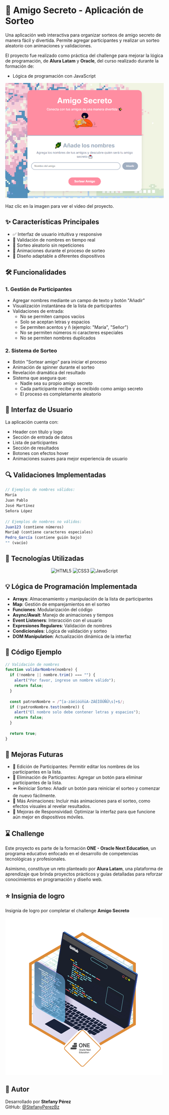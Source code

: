 # 🎁 Amigo Secreto - Aplicación de Sorteo

Una aplicación web interactiva para organizar sorteos de amigo secreto de manera fácil y divertida. Permite agregar participantes y realizar un sorteo aleatorio con animaciones y validaciones.

El proyecto fue realizado como práctica del challenge para mejorar la lógica de programación, de **Alura Latam** y **Oracle**, del curso realizado durante la formación de:

- Lógica de programación con JavaScript

![Vista previa del proyecto](./preview.png)

Haz clic en la imagen para ver el video del proyecto.

## ✨ Características Principales

- ✅ Interfaz de usuario intuitiva y responsive
- 🎯 Validación de nombres en tiempo real
- 🎲 Sorteo aleatorio sin repeticiones
- 🔄 Animaciones durante el proceso de sorteo
- 📱 Diseño adaptable a diferentes dispositivos

## 🛠️ Funcionalidades

### 1. Gestión de Participantes

- Agregar nombres mediante un campo de texto y botón "Añadir"
- Visualización instantánea de la lista de participantes
- Validaciones de entrada:
  - No se permiten campos vacíos
  - Solo se aceptan letras y espacios
  - Se permiten acentos y ñ (ejemplo: "María", "Señor")
  - No se permiten números ni caracteres especiales
  - No se permiten nombres duplicados

### 2. Sistema de Sorteo

- Botón "Sortear amigo" para iniciar el proceso
- Animación de spinner durante el sorteo
- Revelación dramática del resultado
- Sistema que asegura que:
  - Nadie sea su propio amigo secreto
  - Cada participante recibe y es recibido como amigo secreto
  - El proceso es completamente aleatorio

## 🎨 Interfaz de Usuario

La aplicación cuenta con:

- Header con título y logo
- Sección de entrada de datos
- Lista de participantes
- Sección de resultados
- Botones con efectos hover
- Animaciones suaves para mejor experiencia de usuario

## 🔍 Validaciones Implementadas

```javascript
// Ejemplos de nombres válidos:
María
Juan Pablo
José Martínez
Señora López

// Ejemplos de nombres no válidos:
Juan123 (contiene números)
María@ (contiene caracteres especiales)
Pedro_García (contiene guión bajo)
"" (vacío)
```

## 🚀 Tecnologías Utilizadas

<p align="center">
  <img src="https://img.icons8.com/?size=100&id=20909&format=png&color=000000" alt="HTML5" width="80"/>
  <img src="https://img.icons8.com/?size=100&id=21278&format=png&color=000000" alt="CSS3" width="80"/>
  <img src="https://img.icons8.com/?size=100&id=108784&format=png&color=000000" alt="JavaScript" width="80"/>
</p>

## 💡 Lógica de Programación Implementada

- **Arrays**: Almacenamiento y manipulación de la lista de participantes
- **Map**: Gestión de emparejamientos en el sorteo
- **Funciones**: Modularización del código
- **Async/Await**: Manejo de animaciones y tiempos
- **Event Listeners**: Interacción con el usuario
- **Expresiones Regulares**: Validación de nombres
- **Condicionales**: Lógica de validación y sorteo
- **DOM Manipulation**: Actualización dinámica de la interfaz

## 📝 Código Ejemplo

```javascript
// Validación de nombres
function validarNombre(nombre) {
  if (!nombre || nombre.trim() === "") {
    alert("Por favor, ingrese un nombre válido");
    return false;
  }

  const patronNombre = /^[a-záéíóúñüA-ZÁÉÍÓÚÑÜ\s]+$/;
  if (!patronNombre.test(nombre)) {
    alert("El nombre solo debe contener letras y espacios");
    return false;
  }

  return true;
}
```

## 🔮 Mejoras Futuras

- 📝 Edición de Participantes: Permitir editar los nombres de los participantes en la lista.
- 🚮 Eliminación de Participantes: Agregar un botón para eliminar participantes de la lista.
- ⏪ Reiniciar Sorteo: Añadir un botón para reiniciar el sorteo y comenzar de nuevo fácilmente.
- 🎨 Más Animaciones: Incluir más animaciones para el sorteo, como efectos visuales al revelar resultados.
- 📱 Mejoras de Responsividad: Optimizar la interfaz para que funcione aún mejor en dispositivos móviles.

## ⌛​ Challenge

Este proyecto es parte de la formación **ONE - Oracle Next Education**, un programa educativo enfocado en el desarrollo de competencias tecnológicas y profesionales.

Asimismo, constituye un reto planteado por **Alura Latam**, una plataforma de aprendizaje que brinda proyectos prácticos y guías detalladas para reforzar conocimientos en programación y diseño web.

## ⭐​ Insignia de logro

Insignia de logro por completar el challenge **Amigo Secreto**

![Vista de insignia](./assets/insignia.webp)

## 👤 Autor

Desarrollado por **Stefany Pérez**  
GitHub: [@StefanyPerezBz](https://github.com/StefanyPerezBz)
